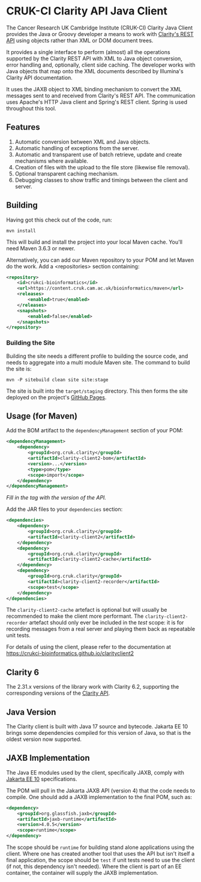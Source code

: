 # CRUK-CI Clarity API Java Client

The Cancer Research UK Cambridge Institute (CRUK-CI) Clarity Java Client
provides the Java or Groovy developer a means to work with
[Clarity's REST API](https://d10e8rzir0haj8.cloudfront.net/6.2/REST.html) using objects
rather than XML or DOM document trees.

It provides a single interface to perform (almost) all the operations
supported by the Clarity REST API with XML to Java object conversion,
error handling and, optionally, client side caching. The developer works
with Java objects that map onto the XML documents described by Illumina's
Clarity API documentation.

It uses the JAXB object to XML binding mechanism to convert the XML
messages sent to and received from Clarity's REST API. The communication
uses Apache's HTTP Java client and Spring's REST client. Spring is used
throughout this tool.

## Features

1. Automatic conversion between XML and Java objects.
2. Automatic handling of exceptions from the server.
3. Automatic and transparent use of batch retrieve, update and create
mechanisms where available.
4. Creation of files with the upload to the file store (likewise file
removal).
5. Optional transparent caching mechanism.
6. Debugging classes to show traffic and timings between the client
and server.


## Building

Having got this check out of the code, run:

```
mvn install
```

This will build and install the project into your local Maven cache.
You'll need Maven 3.6.3 or newer.

Alternatively, you can add our Maven repository to your POM and let
Maven do the work. Add a &lt;repositories&gt; section containing:

```XML
<repository>
    <id>crukci-bioinformatics</id>
    <url>https://content.cruk.cam.ac.uk/bioinformatics/maven</url>
    <releases>
        <enabled>true</enabled>
    </releases>
    <snapshots>
        <enabled>false</enabled>
    </snapshots>
</repository>
```

### Building the Site

Building the site needs a different profile to building the source code,
and needs to aggregate into a multi module Maven site. The command to build
the site is:

```
mvn -P sitebuild clean site site:stage
```

The site is built into the `target/staging` directory. This then forms the
site deployed on the project's
[GitHub Pages](https://crukci-bioinformatics.github.io/clarityclient2).

## Usage (for Maven)

Add the BOM artifact to the `dependencyManagement` section of your POM:

```XML
<dependencyManagement>
    <dependency>
        <groupId>org.cruk.clarity</groupId>
        <artifactId>clarity-client2-bom</artifactId>
        <version>...</version>
        <type>pom</type>
        <scope>import</scope>
    </dependency>
</dependencyManagement>
```

_Fill in the <version> tag with the version of the API._

Add the JAR files to your `dependencies` section:

```XML
<dependencies>
    <dependency>
        <groupId>org.cruk.clarity</groupId>
        <artifactId>clarity-client2</artifactId>
    </dependency>
    <dependency>
        <groupId>org.cruk.clarity</groupId>
        <artifactId>clarity-client2-cache</artifactId>
    </dependency>
    <dependency>
        <groupId>org.cruk.clarity</groupId>
        <artifactId>clarity-client2-recorder</artifactId>
        <scope>test</scope>
    </dependency>
</dependencies>
```

The `clarity-client2-cache` artefact is optional but will usually
be recommended to make the client more performant. The
`clarity-client2-recorder` artefact should only ever be included
in the _test_ scope: it is for recording messages from a real server
and playing them back as repeatable unit tests.

For details of using the client, please refer to the documentation at
https://crukci-bioinformatics.github.io/clarityclient2

## Clarity 6

The 2.31.x versions of the library work with Clarity 6.2,
supporting the corresponding versions of the
[Clarity API](https://d10e8rzir0haj8.cloudfront.net/6.2/REST.html).

## Java Version

The Clarity client is built with Java 17 source and bytecode. Jakarta EE 10
brings some dependencies compiled for this version of Java, so that is the
oldest version now supported.

## JAXB Implementation

The Java EE modules used by the client, specifically JAXB, comply
with [Jakarta EE 10](https://jakarta.ee/release/10) specifications.

The POM will pull in the Jakarta JAXB API (version 4) that the code needs to
compile. One should add a JAXB implementation to the final POM, such as:

```XML
<dependency>
    <groupId>org.glassfish.jaxb</groupId>
    <artifactId>jaxb-runtime</artifactId>
    <version>4.0.5</version>
    <scope>runtime</scope>
</dependency>
```

The scope should be `runtime` for building stand alone applications
using the client. Where one has created another tool that uses the API
but isn't itself a final application, the scope should be `test` if
unit tests need to use the client (if not, this dependency isn't needed).
Where the client is part of an EE container, the container will supply
the JAXB implementation.
